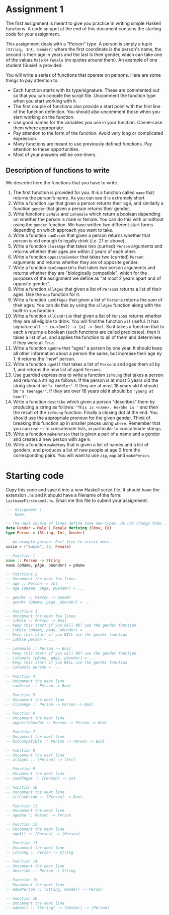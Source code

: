 # Assignment 1

The first assignment is meant to give you practice in writing simple Haskell functions. A code snippet at the end of this document contains the starting code for your assignment.

This assignment deals with a "Person" type. A person is simply a tuple `(String, Int, Gender)` where the first coordinate is the person's name, the second is their age in years and the last is their gender, which can take one of the values `Male` or `Female` (no quotes around them). An example of one student (Susie) is provided.

You will write a series of functions that operate on persons. Here are some things to pay attention to:

- Each function starts with its type/signature. These are commented out so that you can compile the script file. Uncomment the function type when you start working with it.
- The first couple of functions also provide a start point with the first line of the function definition. You should also uncomment those when you start working on the function.
- Use good names for the variables you use in your function. Camel-case them where appropriate.
- Pay attention to the form of the function: Avoid very long or complicated expression.
- Many functions are meant to use previously defined functions. Pay attention to these opportunities.
- Most of your answers will be one-liners.

## Description of functions to write

We describe here the functions that you have to write.

1. The first function is provided for you. It is a function called `name` that returns the person's name. As you can see it is extremely short
2. Write a function `age` that given a person returns their age, and similarly a function `gender` that given a person returns their gender.
3. Write functions `isMale` and `isFemale` which return a boolean depending on whether the person is male or female. You can do this with or without using the `gender` function. We have written two different start forms depending on which approach you want to take.
4. Write a function `canDrink` that given a person returns whether that person is old enough to legally drink (i.e. 21 or above).
5. Write a function `closeAge` that takes two (curried) `Person` arguments and returns whether their ages are within 2 years of each other.
6. Write a function `oppositeGender` that takes two (curried) `Person` arguments and returns whether they are of opposite gender.
7. Write a function `bioCompatible` that takes two person arguments and returns whether they are "biologically compatible", which for the purposes of the assignment we define as "at most 2 years apart and of opposite gender".
8. Write a function `allAges` that given a list of `Person`s returns a list of their ages. Use the `map` function for it.
9. Write a function `sumOfAges` that given a list of `Person`s returns the sum of their ages. You can do this by using the `allAges` function along with the built-in `sum` function.
10. Write a function `allCanDrink` that given a list of `Person`s returns whether they are all eligible to drink. You will find the function `all` useful. It has signature `all :: (a->Bool) -> [a] -> Bool`. So it takes a function that to each `a` returns a boolean (such functions are called predicates), then it takes a list of `a`s, and applies the function to all of them and determines if they were all `True`.
11. Write a function `ageOne` that "ages" a person by one year. It should keep all other information about a person the same, but increase their age by 1. It returns the "new" person.
12. Write a function `ageAll` that takes a list of `Person`s and ages them all by 1, and returns the new list of aged `Person`s.
13. Use guarded expressions to write a function `isYoung` that takes a person and returns a string as follows: If the person is at most 5 years old the string should be `"a toddler"`. If they are at most 18 years old it should be `"a teenager"`. If they are over 18 years old it should be `"young at heart"`.
14. Write a function `describe` which given a person "describes" them by producing a string as follows: `"This is <name>. He/She is "` and then the result of the `isYoung` function. Finally a closing dot at the end. You should use the appropriate pronoun for the given gender. Think of breaking this function up in smaller pieces using `where`. Remember that you can use `++` to concatenate lists, in particular to concatenate strings.
15. Write a function `makePerson` that is given a pair of a name and a gender and creates a new person with age `0`.
16. Write a function `makeMany` that is given a list of names and a list of genders, and produces a list of new people at age 0 from the corresponding pairs. You will want to use `zip`, `map` and `makePerson`.

# Starting code

Copy this code and save it into a new Haskell script file. It should have the extension `.hs` and it should have a filename of the form: `LastnameFirstname1.hs`. Email me this file to submit your assignment.

```haskell
--- Assignment 1
--- Name:

-- The next couple of lines define some new types. Do not change them.
data Gender = Male | Female deriving (Show, Eq)
type Person = (String, Int, Gender)

-- An example person. Feel free to create more.
susie = ("Susie", 22, Female)

-- Function 1
name :: Person -> String
name (pName, pAge, pGender) = pName

-- Functions 2
-- Uncomment the next few lines
-- age :: Person -> Int
-- age (pName, pAge, pGender) = ...

-- gender :: Person -> Gender
-- gender (pName, pAge, pGender) = ...

-- Functions 3
-- Uncomment the next few lines
-- isMale :: Person -> Bool
-- Keep this start if you will NOT use the gender function
-- isMale (pName, pAge, pGender) = ...
-- Keep this start if you WILL use the gender function
-- isMale person = ...

-- isFemale :: Person -> Bool
-- Keep this start if you will NOT use the gender function
-- isFemale (pName, pAge, pGender) = ...
-- Keep this start if you WILL use the gender function
-- isFemale person = ...

-- Function 4
-- Uncomment the next line
-- canDrink :: Person -> Bool

-- Function 5
-- Uncomment the next line
-- closeAge :: Person -> Person -> Bool

-- Function 6
-- Uncomment the next line
-- oppositeGender :: Person -> Person -> Bool

-- Function 7
-- Uncomment the next line
-- bioCompatible :: Person -> Person -> Bool

-- Function 8
-- Uncomment the next line
-- allAges :: [Person] -> [Int]

-- Function 9
-- Uncomment the next line
-- sumOfAges :: [Person] -> Int

-- Function 10
-- Uncomment the next line
-- allCanDrink :: [Person] -> Bool

-- Function 11
-- Uncomment the next line
-- ageOne :: Person -> Person

-- Function 12
-- Uncomment the next line
-- ageAll :: [Person] -> [Person]

-- Function 13
-- Uncomment the next line
-- isYoung :: Person -> String

-- Function 14
-- Uncomment the next line
-- describe :: Person -> String

-- Function 15
-- Uncomment the next line
-- makePerson :: (String, Gender) -> Person

-- Function 16
-- Uncomment the next line
-- makeAll :: [String] -> [Gender] -> [Person]
```
